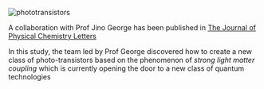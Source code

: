![phototransistors](https://pubs.acs.org/cms/10.1021/acs.jpclett.4c01511/asset/images/medium/jz4c01511_0005.gif)

A collaboration with Prof Jino George has been published in [The Journal of Physical Chemistry Letters](https://pubs.acs.org/doi/10.1021/acs.jpclett.4c01511)

In this study, the team led by Prof George discovered how to create a new class of photo-transistors based on the phenomenon of *strong light matter coupling* which is currently opening the door to a new class of quantum technologies

